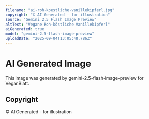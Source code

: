 ```yaml
---
filename: "ai-roh-koestliche-vanillekipferl.jpg"
copyright: "© AI Generated - for illustration"
source: "Gemini 2.5 Flash Image Preview"
altText: "Vegane Roh-köstliche Vanillekipferl"
aiGenerated: true
model: "gemini-2.5-flash-image-preview"
uploadDate: "2025-09-04T13:05:48.786Z"
---
```


# AI Generated Image

This image was generated by gemini-2.5-flash-image-preview for VeganBlatt.

## Copyright
© AI Generated - for illustration
